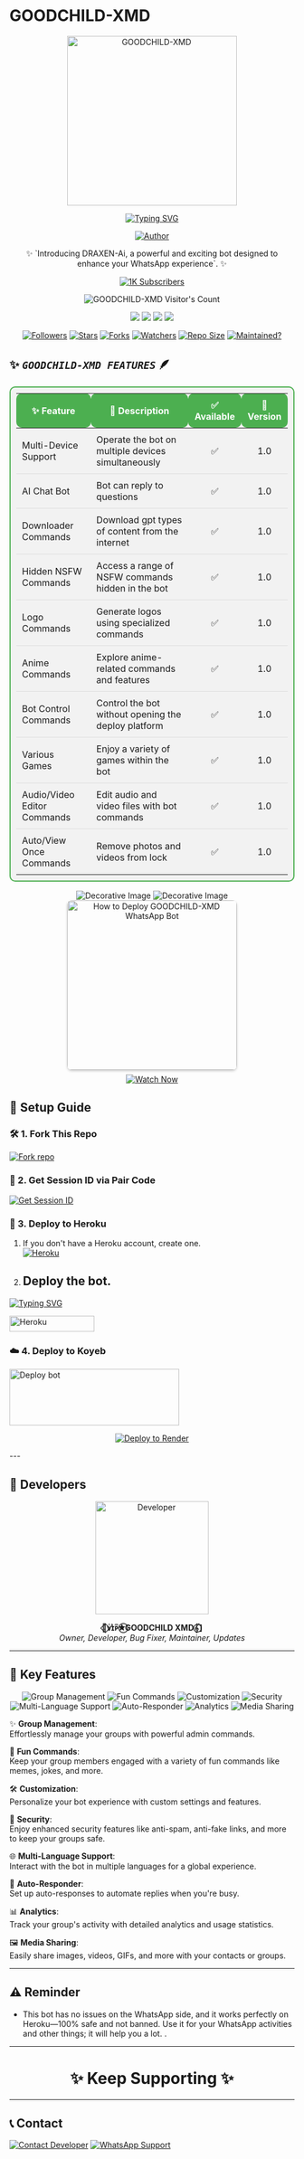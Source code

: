# GOODCHILD-XMD

<p align="center">
  <a href="https://youtu.be/F3Cgi8ied1o">
    <img alt="GOODCHILD-XMD" height="300" src="https://files.catbox.moe/8spkl4.jpeg">
  </a>
</p>
<div align="center">
  <a href="https://git.io/typing-svg">
    <img src="https://readme-typing-svg.demolab.com?font=Impact&size=50&pause=1000&color=FF5733&center=true&vCenter=true&width=910&height=100&lines=THIS+IS+GOODCHILD-XMD;MULTI+DEVICE+WHATSAPP+BOT;CREATED+BY+WILLIAMZ;PUBLIC+RELEASED+DATE;16/04/2025" alt="Typing SVG" />
  </a>
</div>
<p align="center">
  <a href="https://github.com/Goodchildwilliamz/GOODCHILD-XMD"><img title="Author" src="https://img.shields.io/badge/GOODCHILD-XMD-black?style=for-the-badge&logo=WhatsApp"></a>
</p>

<p align="center">✨ `Introducing DRAXEN-Ai, a powerful and exciting bot designed to enhance your WhatsApp experience`. ✨</p>

<p align="center">
  <a aria-label="GOODCHILD-XMD is free to use" href="https://youtube.com/@abdallahsalim-f5u?si=PPyQy2qogiXA-PCG" target="_blank">
    <img alt="1K Subscribers" src="https://img.shields.io/badge/1K%20Subscribers-red?style=for-the-badge&logo=youtube&logoColor=white" />
  </a>
</p>
  </a>
</p>

<p align="center"><img src="https://profile-counter.glitch.me/{GOODCHILD-XMD}/count.svg" alt="GOODCHILD-XMD Visitor's Count" /></p>

<p align="center">
  <a href="https://chat.whatsapp.com/IdRXU9UcO8K50GPelOyhxh"><img src="https://img.shields.io/badge/WhatsApp Public Group-4CAF50?style=for-the-badge&logo=whatsapp&logoColor=white"></a>
  <a href="https://youtube.com/@abdallahsalim-f5u?si=PPyQy2qogiXA-PCG"><img src="https://img.shields.io/badge/Subscribe on YouTube-FF0000?style=for-the-badge&logo=youtube&logoColor=white"></a>
  <a href="https://youtube.com/@abdallahsalim-f5u?si=PPyQy2qogiXA-PCG"><img src="https://img.shields.io/badge/Follow WhatsApp Channel-128C7E?style=for-the-badge&logo=whatsapp&logoColor=white"></a>
  <a href="https://wa.me/message/255763755563"><img src="https://img.shields.io/badge/WhatsApp Me Directly-25D366?style=for-the-badge&logo=whatsapp&logoColor=white"></a>
</p>

<p align="center">
  <a href="#"><img title="Followers" src="https://img.shields.io/badge/Followers-10k-FF5733?style=for-the-badge"></a>
  <a href="#"><img title="Stars" src="https://img.shields.io/badge/Stars-500-1E90FF?style=for-the-badge"></a>
  <a href="#"><img title="Forks" src="https://img.shields.io/badge/Forks-250-FF1493?style=for-the-badge"></a>
  <a href="#"><img title="Watchers" src="https://img.shields.io/badge/Watchers-100-4B0082?style=for-the-badge"></a>
  <a href="#"><img title="Repo Size" src="https://img.shields.io/badge/Repo%20Size-5MB-32CD32?style=for-the-badge"></a>
  <a href="#"><img title="Maintained?" src="https://img.shields.io/badge/Maintained%3F-yes-32CD32?style=for-the-badge"></a>
</p>

## ✨ _`GOODCHILD-XMD FEATURES`_ 🪶

<div align="center">
  <table style="border: 2px solid #4CAF50; border-radius: 10px; background-color: #f2f2f2; padding: 10px;">
    <thead>
      <tr>
        <th style="padding: 10px; background-color: #4CAF50; color: white; border-radius: 10px;">✨ Feature</th>
        <th style="padding: 10px; background-color: #4CAF50; color: white; border-radius: 10px;">📝 Description</th>
        <th style="padding: 10px; background-color: #4CAF50; color: white; border-radius: 10px;">✅ Available</th>
        <th style="padding: 10px; background-color: #4CAF50; color: white; border-radius: 10px;">📌 Version</th>
      </tr>
    </thead>
    <tbody>
      <tr>
        <td style="padding: 10px; border-bottom: 1px solid #ddd;">Multi-Device Support</td>
        <td style="padding: 10px; border-bottom: 1px solid #ddd;">Operate the bot on multiple devices simultaneously</td>
        <td style="padding: 10px; border-bottom: 1px solid #ddd; text-align: center;">✅</td>
        <td style="padding: 10px; border-bottom: 1px solid #ddd; text-align: center;">1.0</td>
      </tr>
      <tr>
        <td style="padding: 10px; border-bottom: 1px solid #ddd;">AI Chat Bot</td>
        <td style="padding: 10px; border-bottom: 1px solid #ddd;">Bot can reply to questions</td>
        <td style="padding: 10px; border-bottom: 1px solid #ddd; text-align: center;">✅</td>
        <td style="padding: 10px; border-bottom: 1px solid #ddd; text-align: center;">1.0</td>
      </tr>
      <tr>
        <td style="padding: 10px; border-bottom: 1px solid #ddd;">Downloader Commands</td>
        <td style="padding: 10px; border-bottom: 1px solid #ddd;">Download gpt types of content from the internet</td>
        <td style="padding: 10px; border-bottom: 1px solid #ddd; text-align: center;">✅</td>
        <td style="padding: 10px; border-bottom: 1px solid #ddd; text-align: center;">1.0</td>
      </tr>
      <tr>
        <td style="padding: 10px; border-bottom: 1px solid #ddd;">Hidden NSFW Commands</td>
        <td style="padding: 10px; border-bottom: 1px solid #ddd;">Access a range of NSFW commands hidden in the bot</td>
        <td style="padding: 10px; border-bottom: 1px solid #ddd; text-align: center;">✅</td>
        <td style="padding: 10px; border-bottom: 1px solid #ddd; text-align: center;">1.0</td>
      </tr>
      <tr>
        <td style="padding: 10px; border-bottom: 1px solid #ddd;">Logo Commands</td>
        <td style="padding: 10px; border-bottom: 1px solid #ddd;">Generate logos using specialized commands</td>
        <td style="padding: 10px; border-bottom: 1px solid #ddd; text-align: center;">✅</td>
        <td style="padding: 10px; border-bottom: 1px solid #ddd; text-align: center;">1.0</td>
      </tr>
      <tr>
        <td style="padding: 10px; border-bottom: 1px solid #ddd;">Anime Commands</td>
        <td style="padding: 10px; border-bottom: 1px solid #ddd;">Explore anime-related commands and features</td>
        <td style="padding: 10px; border-bottom: 1px solid #ddd; text-align: center;">✅</td>
        <td style="padding: 10px; border-bottom: 1px solid #ddd; text-align: center;">1.0</td>
      </tr>
      <tr>
        <td style="padding: 10px; border-bottom: 1px solid #ddd;">Bot Control Commands</td>
        <td style="padding: 10px; border-bottom: 1px solid #ddd;">Control the bot without opening the deploy platform</td>
        <td style="padding: 10px; border-bottom: 1px solid #ddd; text-align: center;">✅</td>
        <td style="padding: 10px; border-bottom: 1px solid #ddd; text-align: center;">1.0</td>
      </tr>
      <tr>
        <td style="padding: 10px; border-bottom: 1px solid #ddd;">Various Games</td>
        <td style="padding: 10px; border-bottom: 1px solid #ddd;">Enjoy a variety of games within the bot</td>
        <td style="padding: 10px; border-bottom: 1px solid #ddd; text-align: center;">✅</td>
        <td style="padding: 10px; border-bottom: 1px solid #ddd; text-align: center;">1.0</td>
      </tr>
      <tr>
        <td style="padding: 10px; border-bottom: 1px solid #ddd;">Audio/Video Editor Commands</td>
        <td style="padding: 10px; border-bottom: 1px solid #ddd;">Edit audio and video files with bot commands</td>
        <td style="padding: 10px; border-bottom: 1px solid #ddd; text-align: center;">✅</td>
        <td style="padding: 10px; border-bottom: 1px solid #ddd; text-align: center;">1.0</td>
      </tr>
      <tr>
        <td style="padding: 10px;">Auto/View Once Commands</td>
        <td style="padding: 10px;">Remove photos and videos from lock</td>
        <td style="padding: 10px; text-align: center;">✅</td>
        <td style="padding: 10px; text-align: center;">1.0</td>
      </tr>
    </tbody>
  </table>
</div>

<div align="center">
  <a><img src='https://i.imgur.com/LyHic3i.gif' alt='Decorative Image'/></a>
  <a><img src='https://i.imgur.com/LyHic3i.gif' alt='Decorative Image'/></a>
</div>


<div align="center">
  <a href="https://youtu.be/3IsqF2IS060?si=o5ODlBuwVvRm-I5x" target="_blank">
    <img src="https://files.catbox.moe/tmmvub.jpg" alt="How to Deploy GOODCHILD-XMD WhatsApp Bot" style="width: 300px; border-radius: 8px; box-shadow: 0 2px 4px rgba(0,0,0,0.2);">
    <br>
    <img src="https://img.shields.io/badge/Watch%20Now-YouTube-red?style=for-the-badge&logo=youtube" alt="Watch Now" style="margin-top: 8px;">
  </a>
</div>

## 🚀 Setup Guide

### 🛠 1. Fork This Repo

<a href='https://github.com/Goodchildwilliamz/GOODCHILD-XMD/fork' target="_blank"><img alt='Fork repo' src='https://img.shields.io/badge/Fork This Repo-black?style=for-the-badge&logo=git&logoColor=white'/></a>

### 🔑 2. Get Session ID via Pair Code

<a href='https://goodchild-pair-code-deploy.onrender.com/' target="_blank"><img alt='Get Session ID' src='https://img.shields.io/badge/Get Your Session ID-blue?style=for-the-badge&logo=opencv&logoColor=white'/></a>

### 🚀 3. Deploy to Heroku

1. If you don't have a Heroku account, create one.
    <br>
    <a href='https://signup.heroku.com/' target="_blank"><img alt='Heroku' src='https://img.shields.io/badge/Create Account-black?style=for-the-badge&logo=heroku&logoColor=white'/></a>

2. Deploy the bot.
    ----------------

[![Typing SVG](https://readme-typing-svg.herokuapp.com?font=Rockstar-ExtraBold&color=blue&lines=𝐃𝐄𝐏𝐋𝐎𝐘+𝐎𝐍+𝐇𝐄𝐑𝐎𝐊𝐔)](https://git.io/typing-svg)

<p align="left">
<a href='https://dashboard.heroku.com/new?template=https://github.com/Goodchildwilliamz/GOODCHILD-XMD-Ai/tree/main' target="_blank"><img alt='Heroku' src='https://img.shields.io/badge/-heroku ‎ deploy-6971FF?style=for-the-badge&logo=heroku&logoColor=white'/< width=150 height=28/p></a>

### ☁️ 4. Deploy to Koyeb

<a href="https://app.koyeb.com/services/deploy/?type=git&repository=github.com%2FDRAXEN-Ai%2FGOODCHILD-XMD&branch=main&name=malik-md&builder=dockerfile&env%5BAUTO_BLOCK=false%5D=&env%5BSESSION_ID%5D=your%20sessionid%20here&env%5BMODE%5D=public&env=%5BAUTO_READ%5D%3Dfalse&env%5BAUTO_STATUS_SEEN%5D=true" target="blank"><img align="center" src="https://i.imgur.com/PNoLtFq.png" width="300" height="100" alt="Deploy bot"/></a>

<p align="center">
  <a href="https://render.com/deploy?repo=https://github.com/Goodchildwilliamz/GOODCHILD">
    <img src="https://img.shields.io/badge/Deploy%20to-Render-blue?style=for-the-badge&logo=render&logoColor=white" alt="Deploy to Render">
  </a>
</p>
---

## 🦋 Developers

<div align="center">
  <a href="https://github.com/Goodchildwilliamz"><img src="[https://files.catbox.moe/tmmvub.jpg](https://files.catbox.moe/8spkl4.jpeg)" width="200" height="200" alt="Developer"></a>

  **🦋⃟ᴠͥɪͣᴘͫ✮⃝GOODCHILD XMD𝄟⃝]**  
  _Owner, Developer, Bug Fixer, Maintainer, Updates_
</div>

---

## 🚀 Key Features

<p align="center">
  <img src="https://img.shields.io/badge/Group Management-orange?style=for-the-badge&logo=groupme" alt="Group Management">
  <img src="https://img.shields.io/badge/Fun Commands-purple?style=for-the-badge&logo=funimation" alt="Fun Commands">
  <img src="https://img.shields.io/badge/Customization-blue?style=for-the-badge&logo=customize" alt="Customization">
  <img src="https://img.shields.io/badge/Security-red?style=for-the-badge&logo=security" alt="Security">
  <img src="https://img.shields.io/badge/Multi-Language Support-green?style=for-the-badge&logo=language" alt="Multi-Language Support">
  <img src="https://img.shields.io/badge/Auto-Responder-teal?style=for-the-badge&logo=reply" alt="Auto-Responder">
  <img src="https://img.shields.io/badge/Analytics-pink?style=for-the-badge&logo=chart-bar" alt="Analytics">
  <img src="https://img.shields.io/badge/Media Sharing-lightblue?style=for-the-badge&logo=share" alt="Media Sharing">
</p>

✨ **Group Management**:  
Effortlessly manage your groups with powerful admin commands.

🎉 **Fun Commands**:  
Keep your group members engaged with a variety of fun commands like memes, jokes, and more.

🛠 **Customization**:  
Personalize your bot experience with custom settings and features.

🔐 **Security**:  
Enjoy enhanced security features like anti-spam, anti-fake links, and more to keep your groups safe.

🌐 **Multi-Language Support**:  
Interact with the bot in multiple languages for a global experience.

🤖 **Auto-Responder**:  
Set up auto-responses to automate replies when you're busy.

📊 **Analytics**:  
Track your group's activity with detailed analytics and usage statistics.

🖼 **Media Sharing**:  
Easily share images, videos, GIFs, and more with your contacts or groups.

---

## ⚠️ Reminder

- This bot has no issues on the WhatsApp side, and it works perfectly on Heroku—100% safe and not banned. Use it for your WhatsApp activities and other things; it will help you a lot.
.

---

<h1 align="center">✨ Keep Supporting ✨</h1>

---

## 📞 Contact

<p align="left">
  <a href="mailto:lopezfesto@gmail.com"><img title="Contact Developer" src="https://img.shields.io/badge/Email Developer-black?style=for-the-badge&logo=Gmail"></a>
  <a href="https://wa.me/255763755563?text=Hi+𓆩ꨄ︎𓆪+Draxen+◆+Ai+𓆩ᥫ᭡𓆪...+I+need+some+help+in+GOODCHILD-XMD"><img title="WhatsApp Support" src="https://img.shields.io/badge/WhatsApp Developer-red?style=for-the-badge&logo=WhatsApp"></a>
</p>




